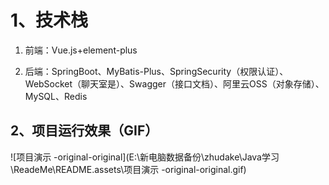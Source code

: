 # 1、技术栈

1. 前端：Vue.js+element-plus

2. 后端：SpringBoot、MyBatis-Plus、SpringSecurity（权限认证）、WebSocket（聊天室是）、Swagger（接口文档）、阿里云OSS（对象存储）、MySQL、Redis

   

## 2、项目运行效果（GIF）

![项目演示 -original-original](E:\新电脑数据备份\zhudake\Java学习\ReadeMe\README.assets\项目演示 -original-original.gif)

